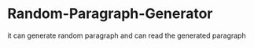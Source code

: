 # Random-Paragraph-Generator
it can generate random paragraph and can read the generated paragraph 
